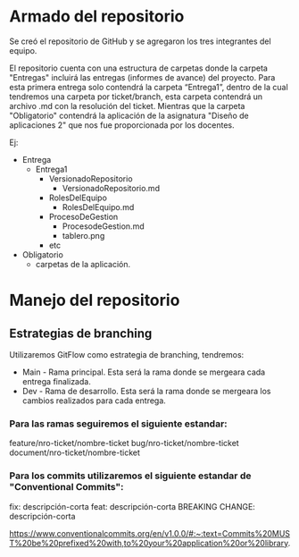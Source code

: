 # Armado del repositorio

Se creó el repositorio de GitHub y se agregaron los tres integrantes del equipo.

El repositorio cuenta con una estructura de carpetas donde la carpeta "Entregas" incluirá las entregas (informes de avance) del proyecto. Para esta primera entrega solo contendrá la carpeta “Entrega1”, dentro de la cual tendremos una carpeta por ticket/branch, esta carpeta contendrá un archivo .md con la resolución del ticket. Mientras que la carpeta "Obligatorio" contendrá la aplicación de la asignatura "Diseño de aplicaciones 2" que nos fue proporcionada por los docentes.

Ej:

- Entrega
    - Entrega1
        - VersionadoRepositorio
            - VersionadoRepositorio.md
        - RolesDelEquipo
            - RolesDelEquipo.md
        - ProcesoDeGestion
            - ProcesodeGestion.md
            - tablero.png
        - etc
- Obligatorio
    - carpetas de la aplicación.
	
# Manejo del repositorio

## Estrategias de branching
Utilizaremos GitFlow como estrategia de branching, tendremos:

* Main - Rama principal. Esta será la rama donde se mergeara cada entrega finalizada.
* Dev - Rama de desarrollo. Esta será la rama donde se mergeara los cambios realizados para cada entrega.

### Para las ramas seguiremos el siguiente estandar:

feature/nro-ticket/nombre-ticket
bug/nro-ticket/nombre-ticket
document/nro-ticket/nombre-ticket

### Para los commits utilizaremos el siguiente estandar de "Conventional Commits":

fix: descripción-corta
feat: descripción-corta
BREAKING CHANGE: descripción-corta

https://www.conventionalcommits.org/en/v1.0.0/#:~:text=Commits%20MUST%20be%20prefixed%20with,to%20your%20application%20or%20library.

